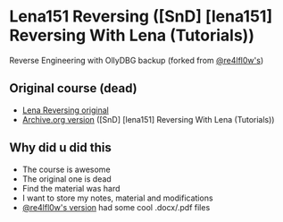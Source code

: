 # Lena151 Reversing ([SnD] [lena151] Reversing With Lena (Tutorials))
Reverse Engineering with OllyDBG
backup (forked from  [@re4lfl0w's](https://github.com/re4lfl0w/lena_reversing))

## Original course (dead)

- [Lena Reversing original](https://tuts4you.com/download.php?view.2876)
- [Archive.org version](https://archive.org/details/lena151) ([SnD] [lena151] Reversing With Lena (Tutorials))

## Why did u did this

- The course is awesome
- The original one is dead
- Find the material was hard
- I want to store my notes, material and modifications
- [@re4lfl0w's version](https://github.com/re4lfl0w/lena_reversing) had some cool .docx/.pdf files
